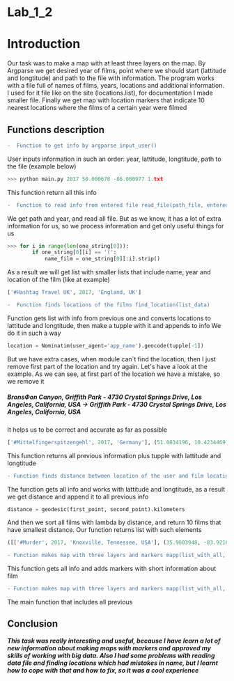 # Lab_1_2

# Introduction
Our task was to make a map with at least three layers on
the map. By Argparse we get desired year of films, point where we should
start (lattitude and longtitude) and path to the file with information.
The program works with a file full of names of films,
years, locations and additional information. I used for it file 
like on the site (locations.list), for documentation I made smaller 
file.
Finally we get map with location markers that indicate 10 nearest locations where 
the films of a certain year were filmed

## Functions description
``` diff
-  Function to get info by argparse input_user()  
```

User inputs information in such an order: year, lattitude, longtitude, path to the file
(example below)
``` python 
>>> python main.py 2017 50.000678 -86.000977 1.txt
```
This function return all this info

``` diff
-  Function to read info from entered file read_file(path_file, entered_year)
```
We get path and year, and read all file. But as we know, it has a lot of extra information
for us, so we process information and get only useful things for us

```python 
>>> for i in range(len(one_string[0])):
        if one_string[0][i] == '(':
            name_film = one_string[0][:i].strip()
```
As a result we will get list with smaller lists that include name, year and location of the film
(like at example)
``` python 
['#Hashtag Travel UK', 2017, 'England, UK']
```
 
``` diff
-  Function finds locations of the films find_location(list_data)
```
Function gets list with info from previous one and converts locations to lattitude and longtitude, 
then make a tupple with it and appends to info
We do it in such a way 
``` python 
location = Nominatim(user_agent='app_name').geocode(tupple[-1])
```
But we have extra cases, when module can`t find the location, then I just remove first part
of the location and try again. Let's have a look at the example. As we can see, at first part of the location we have a mistake, so we remove it
##### BronsФon Canyon, Griffith Park - 4730 Crystal Springs Drive, Los Angeles, California, USA -> Griffith Park - 4730 Crystal Springs Drive, Los Angeles, California, USA
It helps us to be correct and accurate as far as possible
``` python
['#Mittelfingerspitzengehl', 2017, 'Germany'], (51.0834196, 10.4234469)]
```
This function returns all previous information plus tupple with lattitude and longtitude

``` diff
- Function finds distance between location of the user and film location find_distance(loc, lattitude, longtitude)
```
 
The function gets all info and works with lattitude and longtitude, as a result we get distance and append it to all previous info
 ``` python 
 distance = geodesic(first_point, second_point).kilometers
 ```
 And then we sort all films with lambda by distance, and return 10 films that have smallest distance. 
 Our function returns list with such elements
 ``` python
 ([['#Murder', 2017, 'Knoxville, Tennessee, USA'], (35.9603948, -83.9210261)], 1568.8069021285557)
 ```
``` diff
- Function makes map with three layers and markers mapp(list_with_all, lattitude, longtitude)
```
This function gets all info and adds markers with short information about film
``` diff
- Function makes map with three layers and markers mapp(list_with_all, lattitude, longtitude)
```
The main function that includes all previous


## Conclusion

___This task was really interesting and useful, because I have learn a lot of new information about making maps with markers and approved my skills of working with big data. Also I had some problems with reading data file and finding locations which had mistakes in name, but I learnt how to cope with that and how to fix, so it was a cool experience___

